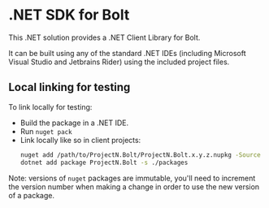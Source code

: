 # .NET SDK for Bolt

This .NET solution provides a .NET Client Library for Bolt.

It can be built using any of the standard .NET IDEs (including Microsoft Visual Studio and Jetbrains Rider) using the included project files.

## Local linking for testing

To link locally for testing:
 - Build the package in a .NET IDE.
 - Run `nuget pack`
 - Link locally like so in client projects:
   ```bash
   nuget add /path/to/ProjectN.Bolt/ProjectN.Bolt.x.y.z.nupkg -Source ./packages
   dotnet add package ProjectN.Bolt -s ./packages
   ```
Note: versions of `nuget` packages are immutable, you'll need to increment the version number when making a change in order to use the new version of a package.